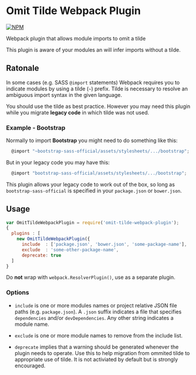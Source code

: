 # Omit Tilde Webpack Plugin

[![NPM](https://nodei.co/npm/omit-tilde-webpack-plugin.png)](http://github.com/bholloway/omit-tilde-webpack-plugin)

Webpack plugin that allows module imports to omit a tilde

This plugin is aware of your modules an will infer imports without a tilde.

## Ratonale

In some cases (e.g. SASS `@import` statements) Webpack requires you to indicate modules by using a tilde (`~`) prefix. Tilde is necessary to resolve an ambiguous import syntax in the given language.

You should use the tilde as best practice. However you may need this plugin while you migrate **legacy code** in which tilde was not used.

### Example - Bootstrap

Normally to import **Bootstrap** you might need to do something like this:

```javascript
  @import "~bootstrap-sass-official/assets/stylesheets/.../bootstrap";
```

But in your legacy code you may have this:

```javascript
  @import "bootstrap-sass-official/assets/stylesheets/.../bootstrap";
```

This plugin allows your legacy code to work out of the box, so long as `bootstrap-sass-official` is specified in your `package.json` or `bower.json`.

## Usage

```javascript
var OmitTildeWebpackPlugin = require('omit-tilde-webpack-plugin');
{
  plugins : [
    new OmitTildeWebpackPlugin({
      include  : ['package.json', 'bower.json', 'some-package-name'],
      exclude  : 'some-other-package-name',
      deprecate: true
  ]
}
```

Do **not** wrap with `webpack.ResolverPlugin()`, use as a separate plugin.

### Options

* `include` is one or more modules names or project relative JSON file paths (e.g. `package.json`). A `.json` suffix indicates a file that specifies `dependencies` and/or `devDependencies`. Any other string indicates a module name.

* `exclude` is one or more module names to remove from the include list.

* `deprecate` implies that a warning should be generated whenever the plugin needs to operate. Use this to help migration from ommited tilde to appropriate use of tilde. It is not activiated by default but is strongly encouraged.
